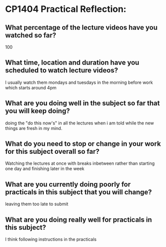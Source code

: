 # CP1404 Practical Reflection:

## What percentage of the lecture videos have you watched so far?

100

## What time, location and duration have you scheduled to watch lecture videos?

I usually watch them mondays and tuesdays in the morning before work which starts around 4pm

## What are you doing well in the subject so far that you will keep doing?

doing the "do this now's" in all the lectures when i am told while the new things are fresh in my mind.

## What do you need to stop or change in your work for this subject overall so far?

Watching the lectures at once with breaks inbetween rather than starting one day and finishing later in the week

## What are you currently doing poorly for practicals in this subject that you will change?

leaving them too late to submit

## What are you doing really well for practicals in this subject?

I think following instructions in the practicals
